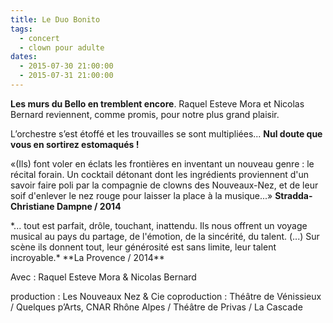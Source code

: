 ```yaml
---
title: Le Duo Bonito
tags: 
  - concert
  - clown pour adulte
dates:
  - 2015-07-30 21:00:00
  - 2015-07-31 21:00:00
---
```


**Les murs du Bello en tremblent encore**. Raquel Esteve Mora et Nicolas Bernard reviennent, comme promis, pour notre plus grand plaisir.

L’orchestre s’est étoffé et les trouvailles se sont multipliées... **Nul doute que vous en sortirez estomaqués !**


<quote>«(Ils) font voler en éclats les frontières en inventant un nouveau genre : le récital forain. Un cocktail détonant dont les ingrédients proviennent d'un savoir faire poli par la compagnie de clowns des Nouveaux-Nez, et de leur soif d'enlever le nez rouge pour laisser la place à la musique...» **Stradda- Christiane Dampne / 2014**</quote>

<quote>
*... tout est parfait, drôle, touchant, inattendu. Ils nous offrent un voyage musical au pays du partage, de l'émotion, de la sincérité, du talent. (...) Sur scène ils donnent tout, leur générosité est sans limite, leur talent incroyable.* **La Provence / 2014**</quote>

Avec : Raquel Esteve Mora & Nicolas Bernard

production : Les Nouveaux Nez & Cie
coproduction : Théâtre de Vénissieux / Quelques p’Arts, CNAR Rhône Alpes / Théâtre de Privas / La Cascade

